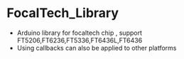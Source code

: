 FocalTech_Library
=====================================
- Arduino library for focaltech chip , support FT5206,FT6236,FT5336,FT6436L,FT6436
- Using callbacks can also be applied to other platforms


